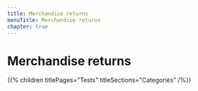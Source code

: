 ```yaml
---
title: Merchandise returns
menuTitle: Merchandise returns
chapter: true
---
```


# Merchandise returns

{{% children titlePages="Tests" titleSections="Categories" /%}}
